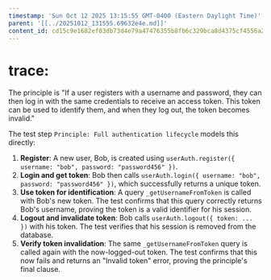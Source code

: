 ```yaml
---
timestamp: 'Sun Oct 12 2025 13:15:55 GMT-0400 (Eastern Daylight Time)'
parent: '[[../20251012_131555.69632e4e.md]]'
content_id: cd15c9e1682ef03db73d4e79a47476355b8fb6c329bca8d4375cf4556a241172
---
```


# trace:

The principle is "If a user registers with a username and password, they can then log in with the same credentials to receive an access token. This token can be used to identify them, and when they log out, the token becomes invalid."

The test step `Principle: Full authentication lifecycle` models this directly:

1. **Register**: A new user, Bob, is created using `userAuth.register({ username: "bob", password: "password456" })`.
2. **Login and get token**: Bob then calls `userAuth.login({ username: "bob", password: "password456" })`, which successfully returns a unique token.
3. **Use token for identification**: A query `_getUsernameFromToken` is called with Bob's new token. The test confirms that this query correctly returns Bob's username, proving the token is a valid identifier for his session.
4. **Logout and invalidate token**: Bob calls `userAuth.logout({ token: ... })` with his token. The test verifies that his session is removed from the database.
5. **Verify token invalidation**: The same `_getUsernameFromToken` query is called again with the now-logged-out token. The test confirms that this now fails and returns an "Invalid token" error, proving the principle's final clause.
